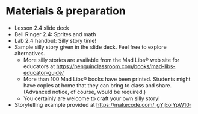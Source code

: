 # Materials & preparation

- Lesson 2.4 slide deck
- Bell Ringer 2.4: Sprites and math
- Lab 2.4 handout: Silly story time!
- Sample silly story given in the slide deck. Feel free to explore alternatives.
  - More silly stories are available from the Mad Libs® web site for educators at https://penguinclassroom.com/books/mad-libs-educator-guide/
  - More than 100 Mad Libs® books have been printed. Students might have copies at home that they can bring to class and share. (Advanced notice, of course, would be required.)
  - You certainly are welcome to craft your own silly story!
- Storytelling example provided at https://makecode.com/_gYjEoiYpW10r

